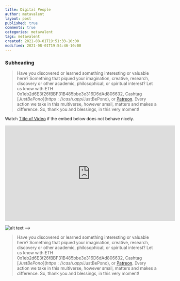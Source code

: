 ```yaml
---
title: Digital People
author: metavalent
layout: post
published: true
comments: true
categories: metavalent
tags: metavalent
created: 2021-08-01T19:51:33-10:00
modified: 2021-08-01T19:54:46-10:00
---
```


### Subheading

> Have you discovered or learned something interesting or valuable here? Something that piqued your imagination, creative, research, discovery or other academic, philosophical, or spiritual interest? Let us know with ETH 0x1eb2d6E3f26fBBF31B485bbe3e316D6dAd806632, Cashtag [$JustBePono](https://cash.app/$JustBePono), or [Patreon](https://patreon.com/metavalent). Every action we take in this multiverse, however small, matters and makes a difference. So, thank you and blessings, in this very moment!

Watch [Title of Video](https://youtu.be/rjclQ3m5JRw) if the embed below does not behave nicely. 

<div class="embed-container"><iframe width="560" height="315" src="https://www.youtube.com/embed/rjclQ3m5JRw" title="YouTube video player" frameborder="0" allow="accelerometer; autoplay; clipboard-write; encrypted-media; gyroscope; picture-in-picture" allowfullscreen></iframe></div>

![alt text](/assets/images/image.jpg "title")
-->

> Have you discovered or learned something interesting or valuable here? Something that piqued your imagination, creative, research, discovery or other academic, philosophical, or spiritual interest? Let us know with ETH 0x1eb2d6E3f26fBBF31B485bbe3e316D6dAd806632, Cashtag [$JustBePono](https://cash.app/$JustBePono), or [Patreon](https://patreon.com/metavalent). Every action we take in this multiverse, however small, matters and makes a difference. So, thank you and blessings, in this very moment!
